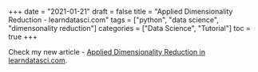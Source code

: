 +++
date = "2021-01-21"
draft = false
title = "Applied Dimensionality Reduction - learndatasci.com"
tags = ["python", "data science", "dimensonality reduction"]
categories = ["Data Science", "Tutorial"]
toc = true
+++


Check my new article - [Applied Dimensionality Reduction in learndatasci.com](https://www.learndatasci.com/tutorials/applied-dimensionality-reduction-techniques-using-python/).